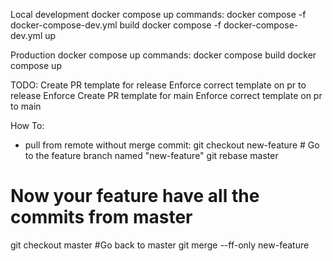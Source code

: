 Local development docker compose up commands:
docker compose -f docker-compose-dev.yml build
docker compose -f docker-compose-dev.yml up

Production docker compose up commands:
docker compose build
docker compose up

TODO:
Create PR template for release
Enforce correct template on pr to release
Enforce
Create PR template for main
Enforce correct template on pr to main

How To:

- pull from remote without merge commit:
  git checkout new-feature # Go to the feature branch named "new-feature"
  git rebase master

# Now your feature have all the commits from master

git checkout master #Go back to master
git merge --ff-only new-feature
